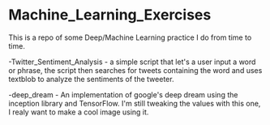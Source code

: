 # Machine_Learning_Exercises
This is a repo of some Deep/Machine Learning practice I do from time to time.

-Twitter_Sentiment_Analysis -  a simple script that let's a user input a word or phrase, the script then searches for tweets
containing the word and uses textblob to analyze the sentiments of the tweeter.

-deep_dream - An implementation of google's deep dream using the inception library and TensorFlow. I'm still tweaking the values with this one, I realy want to make a cool image using it.
